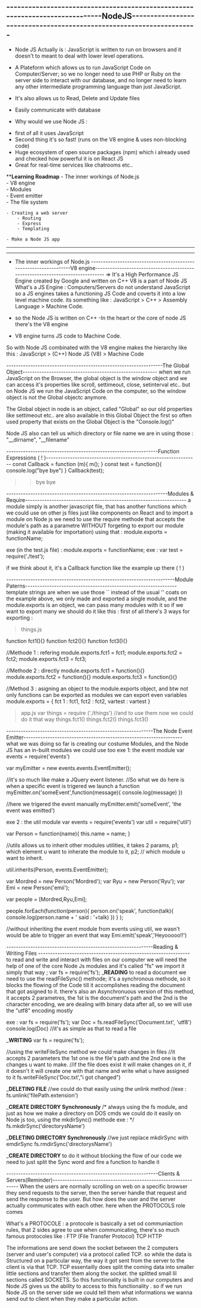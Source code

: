 -----------------------------------------------------------------------------NodeJS---------------------------------------------------------------------
-----------------------------------------------------------------------------------------------------------------------------------------------------------

* Node JS Actually is :
JavaScript is written to run on browsers and it doesn't to meant to deal with lower level operations.
- A Plateform which allows us to run JavaScript Code on Computer/Server;
so we no longer need to use PHP or Ruby on the server side to interact with our database,
 and no longer need to learn any other intermediate programming language than just JavaScript.

- It's also allows us to Read, Delete and Update files
- Easily communicate with database


* Why would we use Node JS : 

- first of all it uses JavaScript
- Second thing it's so fast! (runs on the V8 engine & uses non-blocking code)
- Huge ecosystem of open source packages (npm) which i already used and checked how powerful it is on React JS
- Great for real-time services like chatrooms etc..

**********************Learning Roadmap********************
	- The inner workings of Node.js	   	
		- V8 engine		   	
		- Modules				
		- Event emitter			
		- The file system
						
	- Creating a web server			
		- Routing
		- Express				
		- Templating			
						
	- Make a Node JS app			
**********************************************************
_______________________________________________________________________________________________

- The inner workings of Node.js	
------------------------------------------------------------------V8 engine------------------------------------------------------------------------------
=> It's a High Performance JS Engine created by Google and written on C++ 
V8 is a part of Node JS
What's a JS Engine : 
Computers/Servers do not understand JavaScript
so a JS engines takes a functioning JS Code and coverts it into a low level machine code.
its something like : JavaScript > C++ > Assembly Language > Machine Code.

- so the Node JS is written on C++
-In the heart or the core of node JS there's the V8 engine
- V8 engine turns JS code to Machine Code.

So with Node JS combinated with the V8 engine makes the hierarchy like this : 
JavaScript > (C++) Node JS (V8) > Machine Code


-----------------------------------------------------------------The Global Object--------------------------------------------------------
when we run JavaScript on the Browser, the global object is the window object and we can access it's properties like scroll, settimeout, close, setinterval etc..
but on Node JS we run the JavaScript Code on the computer, so the window object is not the Global objectc anymore.

The Global object in node is an object, called "Global" so our old properties like settimeout etc.. are also available in this Global Object
the first so often used property that exists on the Global Object is the "Console.log()"

Node JS also can tell us which directory or file name we are in using those :  "__dirname", "__filename"



---------------------------------------------------------------Function Expressions ( ! )---------------------------------------------------------------
const Callback = function (m){
m();
}
const test = function(){
console.log("bye bye")
}
Callback(test);

>>bye bye


-------------------------------------------------------------------Modules & Require-------------------------------------------------------------------
a module simply is another javascript file, that has another functions which we could use on other js files 
just like components on React
and to import a module on Node js we need to use the require methode that accepts the module's path as a parametre
WITHOUT forgeting to export our module (making it available for importation) 
using that : module.exports = functionName;

exe (in the test.js file) : module.exports = functionName;
exe : var test =  require('./test');

if we think about it, it's a Callback function like the example up there ( ! )



----------------------------------------------------------------------Module Paterns---------------------------------------------------------------
template strings are when we use  those `` instead of the usual '' coats
on the example above, we only made and exported a single module, and the module.exports is an object, we can pass many modules with it
 so if we want to export many we should do it like this :
first of all there's 3 ways for exporting : 
>things.js

function fct1(){}
function fct2(){}
function fct3(){}

//Methode 1 : refering
module.exports.fct1 = fct1;
module.exports.fct2 = fct2;
module.exports.fct3 = fct3;  


//Methode 2 : directly
module.exports.fct1 = function(){}
module.exports.fct2 = function(){}
module.exports.fct3 = function(){}

//Method 3 : asigning an object to the module.exports object, and btw not only functions can be exported as modules we can export even variables
module.exports = {
fct 1 : fct1,
fct2 : fct2,
vartest : vartest
}
> app.js
var things = require ('./things')
//and to use them now we could do it that way
things.fct1()
things.fct2()
things.fct3()



-------------------------------------------------------------The Node Event Emitter------------------------------------------------------------------
what we was doing so far is creating our costume Modules, and the Node JS has an in-built  modules we could use too
exe 1:  the event module
var events = require('events')

var myEmitter = new events.events.EventEmitter();

//it's so much like make a JQuery event listener.
//So what we do here is when a specific event is trigered we launch a function
myEmitter.on('someEvent',function(message){
console.log(message)
})

//here we trigered the event manually
myEmitter.emit('someEvent', 'the event was emitted')


exe 2 : the util module
var events = require('events')
var util = require('util')

var Person = function(name){
this.name = name;
}

//utils allows us to inherit other modules utilities, it takes 2 params, p1; which element u want to inherate the module to it, p2;
// which module u want to inherit.

util.inherits(Person, events.EventEmitter);

var Mordred = new Person('Mordred');
var Ryu = new Person('Ryu');
var Emi = new Person('emii');

var people = [Mordred,Ryu,Emi];

people.forEach(function(person){
person.on('speak', function(talk){
console.log(person.name + ' said : '+talk)
})
}
);

//without inheriting the event module from events using util, we wasn't would be able to trigger an event that way
Emi.emit('speak','Heyooooo!!')


-------------------------------------------------------------Reading & Writing Files ---------------------------------------------------------------
to read and write and interact with files on our computer we will need the help of one of the core Node Js modules and it's called "fs"
we import it simply that way ; 
var fs = require('fs');
_______________READING______________
to read a document we need to use the readFileSync() methode; it's a synchronous methode, so it blocks the flowing of the Code till
it accomplishes reading the document that got asigned to it. there's also an Asynchronuous version of this method,
it accepts 2 parametres, the 1st is the document's path and the 2nd is the character encoding, we are dealing with binary data after all, so we will use the "utf8" encoding mostly

exe : 
var fs = require('fs');
var Doc = fs.readFileSync('Document.txt', 'utf8')
console.log(Doc)
//it's as simple as that to read a file

_______________WRITING______________
var fs = require('fs');


//using the writeFileSync method we could make changes in files
//it accepts 2 parameters the 1st one is the file's path and the 2nd one is the changes u want to make.
//if the file does exist it will make changes on it, if it doesn't it will create one with that name and write what u have assigned to it
fs.writeFileSync('Doc.txt',"i got changed")

_______________DELETING FILE______________
//we could do that easily using the unlink method
//exe : 
fs.unlink('filePath.extension')

_______________CREATE DIRECTORY Synchronously______________
/* always using the fs module, and just as how we make a directory on DOS cmds
we could do it easily on Node js too, using the mkdirSync() methode 
exe : */
fs.mkdirSync('directorysName')

_______________DELETING DIRECTORY Synchronously______________
//we just replace mkdirSync with emdirSync
fs.rmdirSync('directorysName')

_______________CREATE DIRECTORY______________
to do it without blocking the flow of our code we need to just split the Sync word and fire a function to handle it


---------------------------------------------------------------Clients & Servers(Reminder)---------------------------------------------------------------
When the users are normally scrolling on web on a specific browser they send requests to the server, then the server handle that request and send the response to the user.
But how does the user and the server actually communicates with each other.
here when the PROTOCOLS role comes

What's a PROTOCOLE : 
a protocole is basically a set od communiaction rules, that 2 sides agree to use when communicating, there's so much famous protocoles like : 
FTP (File Transfer Protocol)
TCP
HTTP

The informations are send down the socket between the 2 computers (server and user's computer) via a protocol called TCP.
so while the data is Structured on a particular way, the way it got sent from the server to the client is via that TCP.
TCP essentailly does split the coming data into smaller little sections and transfer them along the socket.
the splitted small lil sections called SOCKETS.
So this functionality is built in our computers and Node JS gives us the ability to access to this functionality .
so if we run Node JS on the server side we could tell them what informations we wanna send out to client when they make a particular action.







